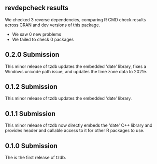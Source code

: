 ## revdepcheck results

We checked 3 reverse dependencies, comparing R CMD check results across CRAN and dev versions of this package.

 * We saw 0 new problems
 * We failed to check 0 packages
 
## 0.2.0 Submission

This minor release of tzdb updates the embedded 'date' library, fixes
a Windows unicode path issue, and updates the time zone data to 2021e.
 
## 0.1.2 Submission

This minor release of tzdb updates the embedded 'date' library.

## 0.1.1 Submission

This minor release of tzdb now directly embeds the 'date' C++ library and
provides header and callable access to it for other R packages to use.

## 0.1.0 Submission

The is the first release of tzdb.
